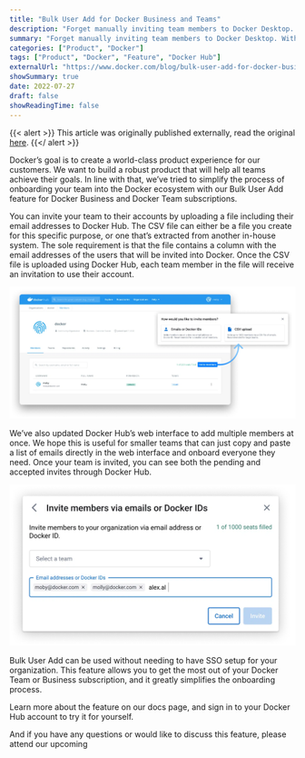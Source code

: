 ```yaml
---
title: "Bulk User Add for Docker Business and Teams"
description: "Forget manually inviting team members to Docker Desktop. With Bulk Add for Docker Business, invite your entire team with a CSV file or their Docker IDs!"
summary: "Forget manually inviting team members to Docker Desktop. With Bulk Add for Docker Business, invite your entire team with a CSV file or their Docker IDs!"
categories: ["Product", "Docker"]
tags: ["Product", "Docker", "Feature", "Docker Hub"]
externalUrl: "https://www.docker.com/blog/bulk-user-add-for-docker-business-and-teams/"
showSummary: true
date: 2022-07-27
draft: false
showReadingTime: false
---
```


{{< alert >}}
This article was originally published externally, read the original <a target="_blank" href="https://www.docker.com/blog/bulk-user-add-for-docker-business-and-teams/">here</a>.
{{</ alert >}}

Docker’s goal is to create a world-class product experience for our customers. We want to build a robust product that will help all teams achieve their goals. In line with that, we’ve tried to simplify the process of onboarding your team into the Docker ecosystem with our Bulk User Add feature for Docker Business and Docker Team subscriptions.

You can invite your team to their accounts by uploading a file including their email addresses to Docker Hub. The CSV file can either be a file you create for this specific purpose, or one that’s extracted from another in-house system. The sole requirement is that the file contains a column with the email addresses of the users that will be invited into Docker. Once the CSV file is uploaded using Docker Hub, each team member in the file will receive an invitation to use their account.

<img src="image1.webp"/>

We’ve also updated Docker Hub’s web interface to add multiple members at once. We hope this is useful for smaller teams that can just copy and paste a list of emails directly in the web interface and onboard everyone they need. Once your team is invited, you can see both the pending and accepted invites through Docker Hub.

<img src="image2.png.webp"/>

Bulk User Add can be used without needing to have SSO setup for your organization. This feature allows you to get the most out of your Docker Team or Business subscription, and it greatly simplifies the onboarding process.

Learn more about the feature on our docs page, and sign in to your Docker Hub account to try it for yourself.

And if you have any questions or would like to discuss this feature, please attend our upcoming